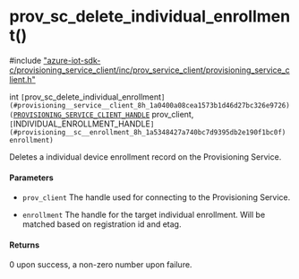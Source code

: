 # prov_sc_delete_individual_enrollment()

\#include ["azure-iot-sdk-c/provisioning_service_client/inc/prov_service_client/provisioning_service_client.h"](../iot-c-ref-provisioning-service-client-h.md)  

int `[`prov_sc_delete_individual_enrollment`](#provisioning__service__client_8h_1a0400a08cea1573b1d46d27bc326e9726)(`[`PROVISIONING_SERVICE_CLIENT_HANDLE`](#provisioning__service__client_8h_1af84a07c4286fd5d90fc2871d08cd0d0d) prov_client,`[`INDIVIDUAL_ENROLLMENT_HANDLE`](#provisioning__sc__enrollment_8h_1a5348427a740bc7d9395db2e190f1bc0f) enrollment)`

Deletes a individual device enrollment record on the Provisioning Service.

#### Parameters
* `prov_client` The handle used for connecting to the Provisioning Service. 

* `enrollment` The handle for the target individual enrollment. Will be matched based on registration id and etag.

#### Returns
0 upon success, a non-zero number upon failure.

